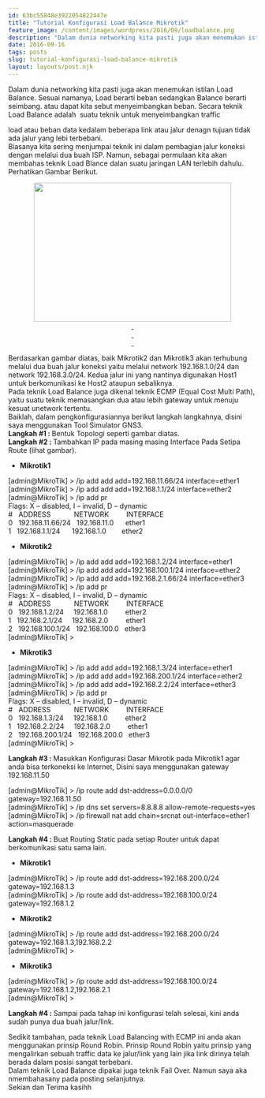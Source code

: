```yaml
---
id: 63bc55848e3922054822447e
title: "Tutorial Konfigurasi Load Balance Mikrotik"
feature_image: /content/images/wordpress/2016/09/loadbalance.png
description: "Dalam dunia networking kita pasti juga akan menemukan istilan Load Balance. Sesuai namanya, Load berarti beban sedangkan Balance berarti…"
date: 2016-09-16
tags: posts
slug: tutorial-konfigurasi-load-balance-mikrotik
layout: layouts/post.njk
---
```


<!--kg-card-begin: html--><p>Dalam dunia networking kita pasti juga akan menemukan istilan Load Balance. Sesuai namanya, Load berarti beban sedangkan Balance berarti seimbang. atau dapat kita sebut menyeimbangkan beban. Secara teknik Load Balance adalah  suatu teknik untuk menyeimbangkan traffic<br />
<a name="more"></a>load atau beban data kedalam beberapa link atau jalur denagn tujuan tidak ada jalur yang lebi terbebani.<br />
Biasanya kita sering menjumpai teknik ini dalam pembagian jalur koneksi dengan melalui dua buah ISP. Namun, sebagai permulaan kita akan membahas teknik Load Blance dalan suatu jaringan LAN terlebih dahulu.<br />
Perhatikan Gambar Berikut.</p>
<div style="clear: both; text-align: center;"><a style="margin-left: 1em; margin-right: 1em;" href="/content/images/wordpress/2016/09/loadbalance.png"><img loading="lazy" src="/content/images/wordpress/2016/09/loadbalance-300x213.png" width="400" height="282" border="0" /></a></div>
<div style="clear: both; text-align: center;"><a style="margin-left: 1em; margin-right: 1em;" href="/content/images/tutorial-konfigurasi-load-balance-mikrotik/loadbalance.png"> </a></div>
<div style="clear: both; text-align: center;"><a style="margin-left: 1em; margin-right: 1em;" href="/content/images/tutorial-konfigurasi-load-balance-mikrotik/loadbalance.png"> </a></div>
<div style="clear: both; text-align: center;"><a style="margin-left: 1em; margin-right: 1em;" href="/content/images/tutorial-konfigurasi-load-balance-mikrotik/loadbalance.png"> </a></div>
<p>Berdasarkan gambar diatas, baik Mikrotik2 dan Mikrotik3 akan terhubung melalui dua buah jalur koneksi yaitu melalui network 192.168.1.0/24 dan network 192.168.3.0/24. Kedua jalur ini yang nantinya digunakan Host1 untuk berkomunikasi ke Host2 ataupun sebaliknya.<br />
Pada teknik Load Balance juga dikenal teknik ECMP (Equal Cost Multi Path), yaitu suatu teknik memasangkan dua atau lebih gateway untuk menuju kesuat unetwork tertentu.<br />
Baiklah, dalam pengkonfigurasiannya berikut langkah langkahnya, disini saya menggunakan Tool Simulator GNS3.<br />
<b>Langkah #1 : </b>Bentuk Topologi seperti gambar diatas.<br />
<b>Langkah #2 : </b>Tambahkan IP pada masing masing Interface Pada Setipa Route (lihat gambar).</p>
<ul>
<li><b>Mikrotik1</b></li>
</ul>
<div>[admin@MikroTik] &gt; /ip add add add=192.168.11.66/24 interface=ether1<br />
[admin@MikroTik] &gt; /ip add add add=192.168.1.1/24 interface=ether2<br />
[admin@MikroTik] &gt; /ip add pr<br />
Flags: X &#8211; disabled, I &#8211; invalid, D &#8211; dynamic<br />
#   ADDRESS            NETWORK         INTERFACE<br />
0   192.168.11.66/24   192.168.11.0      ether1<br />
1   192.168.1.1/24      192.168.1.0        ether2</div>
<ul>
<li><b>Mikrotik2</b></li>
</ul>
<div>[admin@MikroTik] &gt; /ip add add add=192.168.1.2/24 interface=ether1<br />
[admin@MikroTik] &gt; /ip add add add=192.168.100.1/24 interface=ether2<br />
[admin@MikroTik] &gt; /ip add add add=192.168.2.1.66/24 interface=ether3<br />
[admin@MikroTik] &gt; /ip add pr<br />
Flags: X &#8211; disabled, I &#8211; invalid, D &#8211; dynamic<br />
#   ADDRESS            NETWORK         INTERFACE<br />
0   192.168.1.2/24     192.168.1.0         ether2<br />
1   192.168.2.1/24     192.168.2.0         ether1<br />
2   192.168.100.1/24   192.168.100.0   ether3<br />
[admin@MikroTik] &gt;</div>
<ul>
<li><b>Mikrotik3</b></li>
</ul>
<div>[admin@MikroTik] &gt; /ip add add add=192.168.1.3/24 interface=ether1<br />
[admin@MikroTik] &gt; /ip add add add=192.168.200.1/24 interface=ether2<br />
[admin@MikroTik] &gt; /ip add add add=192.168.2.2/24 interface=ether3<br />
[admin@MikroTik] &gt; /ip add pr<br />
Flags: X &#8211; disabled, I &#8211; invalid, D &#8211; dynamic<br />
#   ADDRESS            NETWORK         INTERFACE<br />
0   192.168.1.3/24     192.168.1.0         ether2<br />
1   192.168.2.2/24     192.168.2.0         ether1<br />
2   192.168.200.1/24   192.168.200.0   ether3<br />
[admin@MikroTik] &gt;</div>
<p><b>Langkah #3 : </b>Masukkan Konfigurasi Dasar Mikrotik pada Mikrotik1 agar anda bisa terkoneksi ke Internet, Disini saya menggunakan gateway 192.168.11.50</p>
<div>[admin@MikroTik] &gt; /ip route add dst-address=0.0.0.0/0 gateway=192.168.11.50<br />
[admin@MikroTik] &gt; /ip dns set servers=8.8.8.8 allow-remote-requests=yes<br />
[admin@MikroTik] &gt; /ip firewall nat add chain=srcnat out-interface=ether1 action=masquerade</div>
<p><b>Langkah #4 : </b>Buat Routing Static pada setiap Router untuk dapat berkomunikasi satu sama lain.</p>
<ul>
<li><b>Mikrotik1</b></li>
</ul>
<div>[admin@MikroTik] &gt; /ip route add dst-address=192.168.200.0/24 gateway=192.168.1.3<br />
[admin@MikroTik] &gt; /ip route add dst-address=192.168.100.0/24 gateway=192.168.1.2</div>
<ul>
<li><b>Mikrotik2</b></li>
</ul>
<div>[admin@MikroTik] &gt; /ip route add dst-address=192.168.200.0/24 gateway=192.168.1.3,192.168.2.2<br />
[admin@MikroTik] &gt;</div>
<ul>
<li><b>Mikrotik3 </b></li>
</ul>
<div>[admin@MikroTik] &gt; /ip route add dst-address=192.168.100.0/24 gateway=192.168.1.2,192.168.2.1<br />
[admin@MikroTik] &gt;</div>
<p><b>Langkah #4 : </b>Sampai pada tahap ini konfigurasi telah selesai, kini anda sudah punya dua buah jalur/link.</p>
<p>Sedikit tambahan, pada teknik Load Balancing with ECMP ini anda akan menggunakan prinsip Round Robin. Prinsip Round Robin yaitu prinsip yang mengalirkan sebuah traffic data ke jalur/link yang lain jika link dirinya telah berada dalam posisi sangat terbebani.<br />
Dalam teknik Load Balance dipakai juga teknik Fail Over. Namun saya aka nmembahasany pada posting selanjutnya.<br />
Sekian dan Terima kasihh</p>
<!--kg-card-end: html-->
